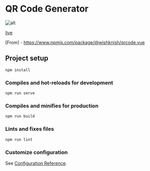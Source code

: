 # QR Code Generator

![alt](https://user-images.githubusercontent.com/40091165/190898919-b9d3b3dc-45a9-4aa4-ae94-f00e8c4b1a1e.PNG)


[live](https://qrcode-vue2.netlify.app)


[From] - https://www.npmjs.com/package/@wishknish/qrcode.vue


## Project setup
```
npm install
```

### Compiles and hot-reloads for development
```
npm run serve
```

### Compiles and minifies for production
```
npm run build
```

### Lints and fixes files
```
npm run lint
```

### Customize configuration
See [Configuration Reference](https://cli.vuejs.org/config/).
